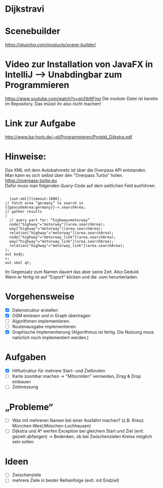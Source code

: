 # Dijkstravi

# Scenebuilder
https://gluonhq.com/products/scene-builder/

# Video zur Installation von JavaFX in IntelliJ --> Unabdingbar zum Programmieren
https://www.youtube.com/watch?v=qn2tbftFjno
Die module-Datei ist bereits im Repository. Das müsst ihr also nicht machen!

# Link zur Aufgabe
http://www.ba-horb.de/~pl/Programmieren/Projekt_Dijkstra.pdf

# Hinweise:
Das XML mit dem Autobahnnetz ist über die Overpass API entstanden.</br>
Man kann es sich selbst über den "Overpass Turbo" holen.</br>
https://overpass-turbo.eu </br>
Dafür muss man folgenden Query-Code auf dem seitlichen Feld ausführen:</br>

<pre><code>
  [out:xml][timeout:1000];
// fetch area “germany” to search in
{{geocodeArea:germany}}->.searchArea;
// gather results
(
  // query part for: “highway=motorway”
  node["highway"="motorway"](area.searchArea);
  way["highway"="motorway"](area.searchArea);
  relation["highway"="motorway"](area.searchArea);
  node["highway"="motorway_link"](area.searchArea);
  way["highway"="motorway_link"](area.searchArea);
  relation["highway"="motorway_link"](area.searchArea);
);
out body;
>;
out skel qt;
</code></pre>

Im Gegensatz zum Namen dauert das aber seine Zeit. Also Geduld.</br>
Wenn er fertig ist auf "Export" klicken und die .osm herunterladen. </br>

# Vorgehensweise
- [X] Datenstruktur erstellen </br>
- [X] OSM einlesen und in Graph übertragen </br>
- [ ] Algorithmen implementieren.</br>
- [ ] Routenausgabe implementieren</br>
- [X] Graphische Implementierung (Algorithmus ist fertig. Die Nutzung muss natürlich noch implementiert werden.)

# Aufgaben
- [X] Hilfsstruktur für mehrere Start- und Zielknoten 
- [ ] Karte zoombar machen -> "Mitscrollen" vermeiden, Drag & Drop einbauen
- [ ] Zeitmessung

# „Probleme“
- [ ] Was mit mehreren Namen bei einer Ausfahrt machen? (z.B. Kreuz München-West;München-Lochhausen)
- [ ] Dijkstra und A* werfen Exception bei gleichem Start und Ziel (evtl. gezielt abfangen) -> Bedenken, ob bei Zwischenzielen Kreise möglich sein sollen

# Ideen
- [ ] Zwischenziele
- [ ] mehrere Ziele in bester Reihenfolge (evtl. mit Endziel)
